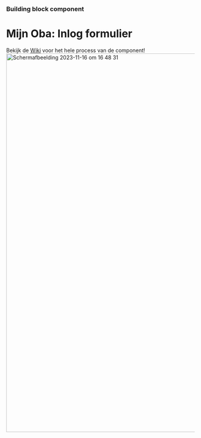 ### Building block component
# Mijn Oba: Inlog formulier
Bekijk de [Wiki]() voor het hele process van de component! 
<img width="1011" alt="Schermafbeelding 2023-11-16 om 16 48 31" src="https://github.com/EmonaSantiago/16.ComponentBuildingBlock/assets/90447045/933bfce1-5cf2-494e-9939-645f3e9e0219">
